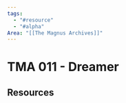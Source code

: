 ```yaml
---
tags:
  - "#resource"
  - "#alpha"
Area: "[[The Magnus Archives]]"
---
```


# TMA 011 - Dreamer


## Resources



